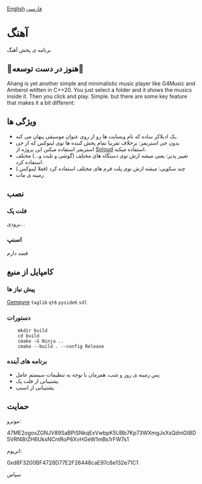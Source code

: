 [English](README.md) [فارسی](README.persian.md)

# آهنگ
برنامه ی پخش آهنگ

## 🚧هنوز در دست توسعه🚧

Ahang is yet another simple and minimalistic music player like G4Music and Amberol wtitten in C++20. You just select a folder and it shows the musics inside it. Then you click and play. Simple. but there are some key feature that makes it a bit different:

## ویژگی ها
- یک ادبلاکر ساده که نام وبسایت ها رو از روی عنوان موسیقی پنهان می کنه.
- بدون جی استریمر: برخلاف تقریبا تمام پخش کننده ها توی لینوکس که از جی استریمر استفاده میکنن این پروژه از [Soloud](solhsa.com) استفاده میکنه.
- تغییر پذیر: یعنی میشه ازش توی دستگاه های مختلف (گوشی و تلبت و...) مختلف استفاده کرد.
- چند سکویی: میشه ازش توی پلت فرم های مختلف استفاده کرد (فعلا لینوکس.)
- زمینه ی مات

## نصب
### فلت پک
بزودی...
### اسنپ
قصد دارم

## کامپایل از منبع

### پیش نیاز ها
[Gempyre](https://github.com/mmertama/Gempyre) `taglib` `qt6` `pyside6` `sdl`

### دستورات
```
    mkdir build
    cd build
    cmake -G Ninja ..
    cmake --build . --config Release
```
### برنامه های آینده
- پس زمینه ی روز و شب، همزمان با توجه به تنظیمات سیستم عامل
- پشتیبانی از فلت پک
- پشتیبانی از اسنپ

## حمایت
مونرو:

47ME2ogosZGNJV89SaBPiSNkqExVwbpK5UBb7Kp73WXmgJxXsQdniGtBD5VRf48rZH6UksNCntRoP6XvHGeW1mBs1rFW7s1

اتریوم:

0xd8F3200BF4728D77E2F26448caE97c8e132e71C1

سپاس